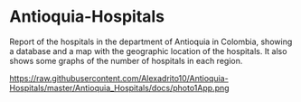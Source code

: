 # Antioquia-Hospitals

Report of the hospitals in the department of Antioquia in Colombia, showing a database and a map with the geographic location of the hospitals. It also shows some graphs of the number of hospitals in each region.

https://raw.githubusercontent.com/Alexadrito10/Antioquia-Hospitals/master/Antioquia_Hospitals/docs/photo1App.png


